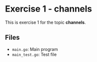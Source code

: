 # Exercise 1 - channels

This is exercise 1 for the topic **channels**.

## Files
- `main.go`: Main program
- `main_test.go`: Test file
